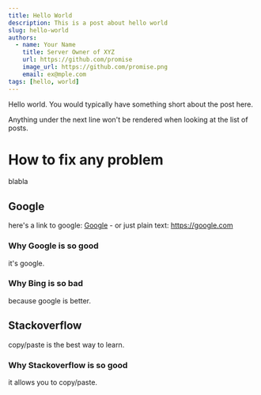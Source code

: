 ```yaml
---
title: Hello World
description: This is a post about hello world
slug: hello-world
authors:
  - name: Your Name
    title: Server Owner of XYZ
    url: https://github.com/promise
    image_url: https://github.com/promise.png
    email: ex@mple.com
tags: [hello, world]
---
```

Hello world. You would typically have something short about the post here.

Anything under the next line won't be rendered when looking at the list of posts.

<!--truncate-->

# How to fix any problem

blabla

## Google

here's a link to google: [Google](https://google.com) - or just plain text: https://google.com

### Why Google is so good

it's google.

### Why Bing is so bad

because google is better.

## Stackoverflow

copy/paste is the best way to learn.

### Why Stackoverflow is so good

it allows you to copy/paste.